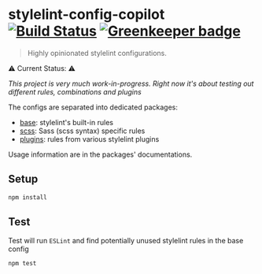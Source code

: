 # stylelint-config-copilot [![Build Status](https://travis-ci.org/fuhlig/stylelint-config-copilot.svg?branch=master)](https://travis-ci.org/fuhlig/stylelint-config-copilot) [![Greenkeeper badge](https://badges.greenkeeper.io/fuhlig/stylelint-config-copilot.svg)](https://greenkeeper.io/)

> Highly opinionated stylelint configurations.


⚠ Current Status: ⚠

_This project is very much work-in-progress. Right now it's about testing out different rules, combinations and plugins_



The configs are separated into dedicated packages:
- [base](/packages/stylelint-config-copilot-base): stylelint's built-in rules
- [scss](/packages/stylelint-config-copilot-scss): Sass (scss syntax) specific rules
- [plugins](/packages/stylelint-config-copilot-plugins): rules from various stylelint plugins

Usage information are in the packages' documentations.


## Setup

```bash
npm install
```

## Test
Test will run `ESLint` and find potentially unused stylelint rules in the base config

```bash
npm test
```
